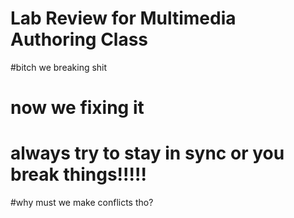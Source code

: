 # Lab Review for Multimedia Authoring Class

#bitch we breaking shit

# now we fixing it 

# always try to stay in sync or you break things!!!!!

#why must we make conflicts tho?

